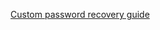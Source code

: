 [Custom password recovery guide](/docs/guides/oie-embedded-sdk-use-case-custom-pwd-recovery-mfa/nodeexpress/main/#update-the-forgot-password-email-template)
